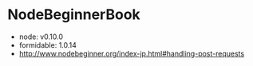 NodeBeginnerBook
================

- node: v0.10.0
- formidable: 1.0.14
- http://www.nodebeginner.org/index-jp.html#handling-post-requests

